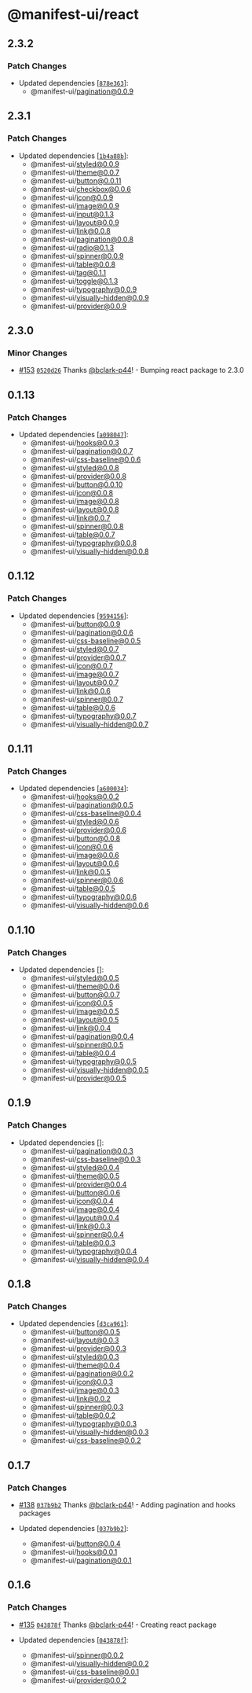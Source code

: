# @manifest-ui/react

## 2.3.2

### Patch Changes

- Updated dependencies [[`878e363`](https://github.com/project44/manifest-ui/commit/878e363663ecc443ae480e61de987f5ec9bb4f35)]:
  - @manifest-ui/pagination@0.0.9

## 2.3.1

### Patch Changes

- Updated dependencies [[`1b4a88b`](https://github.com/project44/manifest-ui/commit/1b4a88b5cb40b4694feec637ff492a0d0a611c30)]:
  - @manifest-ui/styled@0.0.9
  - @manifest-ui/theme@0.0.7
  - @manifest-ui/button@0.0.11
  - @manifest-ui/checkbox@0.0.6
  - @manifest-ui/icon@0.0.9
  - @manifest-ui/image@0.0.9
  - @manifest-ui/input@0.1.3
  - @manifest-ui/layout@0.0.9
  - @manifest-ui/link@0.0.8
  - @manifest-ui/pagination@0.0.8
  - @manifest-ui/radio@0.1.3
  - @manifest-ui/spinner@0.0.9
  - @manifest-ui/table@0.0.8
  - @manifest-ui/tag@0.1.1
  - @manifest-ui/toggle@0.1.3
  - @manifest-ui/typography@0.0.9
  - @manifest-ui/visually-hidden@0.0.9
  - @manifest-ui/provider@0.0.9

## 2.3.0

### Minor Changes

- [#153](https://github.com/project44/manifest-ui/pull/153) [`0520d26`](https://github.com/project44/manifest-ui/commit/0520d260aa2cde96fc02d4092a194d6f29b07daa) Thanks [@bclark-p44](https://github.com/bclark-p44)! - Bumping react package to 2.3.0

## 0.1.13

### Patch Changes

- Updated dependencies [[`a098047`](https://github.com/project44/manifest-ui/commit/a098047c9eb021b31e2794b19ce86d5eee1f93d0)]:
  - @manifest-ui/hooks@0.0.3
  - @manifest-ui/pagination@0.0.7
  - @manifest-ui/css-baseline@0.0.6
  - @manifest-ui/styled@0.0.8
  - @manifest-ui/provider@0.0.8
  - @manifest-ui/button@0.0.10
  - @manifest-ui/icon@0.0.8
  - @manifest-ui/image@0.0.8
  - @manifest-ui/layout@0.0.8
  - @manifest-ui/link@0.0.7
  - @manifest-ui/spinner@0.0.8
  - @manifest-ui/table@0.0.7
  - @manifest-ui/typography@0.0.8
  - @manifest-ui/visually-hidden@0.0.8

## 0.1.12

### Patch Changes

- Updated dependencies [[`9594156`](https://github.com/project44/manifest-ui/commit/9594156cdbade533187258f63461a7d2cea198e1)]:
  - @manifest-ui/button@0.0.9
  - @manifest-ui/pagination@0.0.6
  - @manifest-ui/css-baseline@0.0.5
  - @manifest-ui/styled@0.0.7
  - @manifest-ui/provider@0.0.7
  - @manifest-ui/icon@0.0.7
  - @manifest-ui/image@0.0.7
  - @manifest-ui/layout@0.0.7
  - @manifest-ui/link@0.0.6
  - @manifest-ui/spinner@0.0.7
  - @manifest-ui/table@0.0.6
  - @manifest-ui/typography@0.0.7
  - @manifest-ui/visually-hidden@0.0.7

## 0.1.11

### Patch Changes

- Updated dependencies [[`a600034`](https://github.com/project44/manifest-ui/commit/a600034fc95cf1ab7c9c897077eefe0b3c6fff8c)]:
  - @manifest-ui/hooks@0.0.2
  - @manifest-ui/pagination@0.0.5
  - @manifest-ui/css-baseline@0.0.4
  - @manifest-ui/styled@0.0.6
  - @manifest-ui/provider@0.0.6
  - @manifest-ui/button@0.0.8
  - @manifest-ui/icon@0.0.6
  - @manifest-ui/image@0.0.6
  - @manifest-ui/layout@0.0.6
  - @manifest-ui/link@0.0.5
  - @manifest-ui/spinner@0.0.6
  - @manifest-ui/table@0.0.5
  - @manifest-ui/typography@0.0.6
  - @manifest-ui/visually-hidden@0.0.6

## 0.1.10

### Patch Changes

- Updated dependencies []:
  - @manifest-ui/styled@0.0.5
  - @manifest-ui/theme@0.0.6
  - @manifest-ui/button@0.0.7
  - @manifest-ui/icon@0.0.5
  - @manifest-ui/image@0.0.5
  - @manifest-ui/layout@0.0.5
  - @manifest-ui/link@0.0.4
  - @manifest-ui/pagination@0.0.4
  - @manifest-ui/spinner@0.0.5
  - @manifest-ui/table@0.0.4
  - @manifest-ui/typography@0.0.5
  - @manifest-ui/visually-hidden@0.0.5
  - @manifest-ui/provider@0.0.5

## 0.1.9

### Patch Changes

- Updated dependencies []:
  - @manifest-ui/pagination@0.0.3
  - @manifest-ui/css-baseline@0.0.3
  - @manifest-ui/styled@0.0.4
  - @manifest-ui/theme@0.0.5
  - @manifest-ui/provider@0.0.4
  - @manifest-ui/button@0.0.6
  - @manifest-ui/icon@0.0.4
  - @manifest-ui/image@0.0.4
  - @manifest-ui/layout@0.0.4
  - @manifest-ui/link@0.0.3
  - @manifest-ui/spinner@0.0.4
  - @manifest-ui/table@0.0.3
  - @manifest-ui/typography@0.0.4
  - @manifest-ui/visually-hidden@0.0.4

## 0.1.8

### Patch Changes

- Updated dependencies [[`d3ca961`](https://github.com/project44/manifest-ui/commit/d3ca961f66d0d696b332ea688d98fac2fdf025e5)]:
  - @manifest-ui/button@0.0.5
  - @manifest-ui/layout@0.0.3
  - @manifest-ui/provider@0.0.3
  - @manifest-ui/styled@0.0.3
  - @manifest-ui/theme@0.0.4
  - @manifest-ui/pagination@0.0.2
  - @manifest-ui/icon@0.0.3
  - @manifest-ui/image@0.0.3
  - @manifest-ui/link@0.0.2
  - @manifest-ui/spinner@0.0.3
  - @manifest-ui/table@0.0.2
  - @manifest-ui/typography@0.0.3
  - @manifest-ui/visually-hidden@0.0.3
  - @manifest-ui/css-baseline@0.0.2

## 0.1.7

### Patch Changes

- [#138](https://github.com/project44/manifest-ui/pull/138) [`037b9b2`](https://github.com/project44/manifest-ui/commit/037b9b20937808e025b02658ab19267bdca7f8c1) Thanks [@bclark-p44](https://github.com/bclark-p44)! - Adding pagination and hooks packages

- Updated dependencies [[`037b9b2`](https://github.com/project44/manifest-ui/commit/037b9b20937808e025b02658ab19267bdca7f8c1)]:
  - @manifest-ui/button@0.0.4
  - @manifest-ui/hooks@0.0.1
  - @manifest-ui/pagination@0.0.1

## 0.1.6

### Patch Changes

- [#135](https://github.com/project44/manifest-ui/pull/135) [`043878f`](https://github.com/project44/manifest-ui/commit/043878f5ca997b35c3a76bb05f0a5012c5b09002) Thanks [@bclark-p44](https://github.com/bclark-p44)! - Creating react package

- Updated dependencies [[`043878f`](https://github.com/project44/manifest-ui/commit/043878f5ca997b35c3a76bb05f0a5012c5b09002)]:
  - @manifest-ui/spinner@0.0.2
  - @manifest-ui/visually-hidden@0.0.2
  - @manifest-ui/css-baseline@0.0.1
  - @manifest-ui/provider@0.0.2
